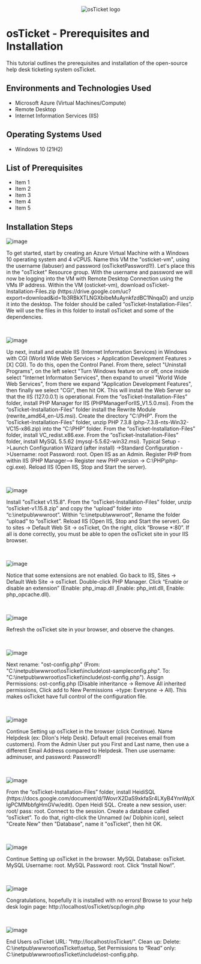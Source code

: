 <p align="center">
<img src="https://i.imgur.com/Clzj7Xs.png" alt="osTicket logo"/>
</p>

<h1>osTicket - Prerequisites and Installation</h1>
This tutorial outlines the prerequisites and installation of the open-source help desk ticketing system osTicket.<br />




<h2>Environments and Technologies Used</h2>

- Microsoft Azure (Virtual Machines/Compute)
- Remote Desktop
- Internet Information Services (IIS)

<h2>Operating Systems Used </h2>

- Windows 10</b> (21H2)

<h2>List of Prerequisites</h2>

- Item 1
- Item 2
- Item 3
- Item 4
- Item 5


<h2>Installation Steps</h2>

![image](https://github.com/user-attachments/assets/df81e24f-e702-46f0-a5de-f906c70d4fbb)

<p>
To get started, start by creating an Azure Virtual Machine with a Windows 10 operating system and 4 vCPUS. Name this VM the "osticket-vm", using the username (labuser) and password (osTicketPassword1!). Let's place this in the "osTicket" Resource group. With the username and password we will now be logging into the VM with Remote Desktop Connection using the VMs IP address. Within the VM (osticket-vm), download osTicket-Installation-Files.zip (https://drive.google.com/uc?export=download&id=1b3RBkXTLNGXbibeMuAynkfzdBC1NnqaD) and unzip it into the desktop. The folder should be called “osTicket-Installation-Files”. We will use the files in this folder to install osTicket and some of the dependencies.
</p>
<br />

![image](https://github.com/user-attachments/assets/23d21404-8641-45af-92f8-8461eb400846)

<p>
Up next, install and enable IIS (Internet Information Services) in Windows with CGI (World Wide Web Services > Application Development Features > [X] CGI). To do this, open the Control Panel. From there, select "Uninstall Programs", on the left select "Turn Windows feature on or off, once inside select "Internet Informaton Services", then expand to unveil "World Wide Web Services", from there we expand "Application Development Features", then finally we select "CGI", then hit OK. This will install the Web Server so that the IIS (127.0.0.1) is operational.  
From the “osTicket-Installation-Files” folder, install PHP Manager for IIS (PHPManagerForIIS_V1.5.0.msi). From the “osTicket-Installation-Files” folder install the Rewrite Module (rewrite_amd64_en-US.msi). Create the directory "C:\PHP". 
From the “osTicket-Installation-Files” folder, unzip PHP 7.3.8 (php-7.3.8-nts-Win32-VC15-x86.zip) into the “C:\PHP” folder. From the “osTicket-Installation-Files” folder, install VC_redist.x86.exe. From the “osTicket-Installation-Files” folder, install MySQL 5.5.62 (mysql-5.5.62-win32.msi). Typical Setup ->Launch Configuration Wizard (after install) ->Standard Configuration ->Username: root Password: root. Open IIS as an Admin. Register PHP from within IIS (PHP Manager--> Register new PHP version -> C:\PHP\php-cgi.exe). Reload IIS (Open IIS, Stop and Start the server).

</p>
<br />

![image](https://github.com/user-attachments/assets/7d07bb1a-4d4b-4bab-898c-911e014c72d6)

<p>
Install "osTicket v1.15.8". From the “osTicket-Installation-Files” folder, unzip “osTicket-v1.15.8.zip” and copy the “upload” folder into “c:\inetpub\wwwroot”. Within “c:\inetpub\wwwroot”, Rename the folder “upload” to “osTicket”. Reload IIS (Open IIS, Stop and Start the server). Go to sites -> Default Web Sit -> osTicket, On the right, click “Browse *:80”. If all is done correctly, you must be able to open the osTicket site in your IIS browser.
</p>
<br />


![image](https://github.com/user-attachments/assets/ed647679-bf53-439e-93e4-c73ea4c39859)

<p>
Notice that some extensions are not enabled. Go back to IIS, Sites -> Default Web Site -> osTicket. Double-click PHP Manager. Click “Enable or disable an extension” (Enable: php_imap.dll ,Enable: php_intl.dll, Enable: php_opcache.dll). 

</p>
<br />


![image](https://github.com/user-attachments/assets/28969299-b981-4cc1-b57f-2062e5bfbd89)

<p>
Refresh the osTicket site in your browser, and observe the changes.
</p>
<br />

![image](https://github.com/user-attachments/assets/92471705-bc6a-4dd6-91e2-0eabe22e78db)

<p>
Next rename: "ost-config.php" (From: "C:\inetpub\wwwroot\osTicket\include\ost-sampleconfig.php". To: "C:\inetpub\wwwroot\osTicket\include\ost-config.php"). Assign Permissions: ost-config.php (Disable inheritance -> Remove All inherited permissions, Click add to New Permissions ->type: Everyone -> All). This makes osTicket have full control of the configuration file.

</p>
<br />

![image](https://github.com/user-attachments/assets/97f57258-e6e5-4c00-be07-105bc7ba44de)

<p>
Continue Setting up osTicket in the browser (click Continue). Name Helpdesk (ex: Dilon's Help Desk). Default email (receives email from customers). From the Admin User put you First and Last name, then use a different Email Address compared to Helpdesk. Then use username: adminuser, and password: Password1!
</p>
<br />

![image](https://github.com/user-attachments/assets/e4eb2c70-693b-473f-bf7f-6f113bc27759)

<p>
From the “osTicket-Installation-Files” folder, install HeidiSQL (https://docs.google.com/document/d/1WovrX2DaS9xkfaSr4LXyB4YnnWpXIgPCMMbbfgHmGVw/edit). Open Heidi SQL. Create a new session, user: root/ pass: root. Connect to the session. Create a database called “osTicket”. To do that, right-click the Unnamed (w/ Dolphin icon), select "Create New" then "Database", name it "osTicket", then hit OK.

</p>
<br />

![image](https://github.com/user-attachments/assets/fe7600c0-f412-42ec-a470-9ab5cef152ee)

<p>
Continue Setting up osTicket in the browser. MySQL Database: osTicket. MySQL Username: root. MySQL Password: root. Click “Install Now!”. 

</p>
<br />

![image](https://github.com/user-attachments/assets/bfef09d6-c5cb-435b-ae73-37253e8a5e1e)

<p>
Congratulations, hopefully it is installed with no errors! Browse to your help desk login page:
http://localhost/osTicket/scp/login.php 
</p>
<br />

![image](https://github.com/user-attachments/assets/013f48ca-3eaa-42f3-a6a7-dd6b30dd382d)

<p>
End Users osTicket URL: "http://localhost/osTicket/". Clean up: Delete: C:\inetpub\wwwroot\osTicket\setup, Set Permissions to “Read” only: C:\inetpub\wwwroot\osTicket\include\ost-config.php.
</p>
<br />
